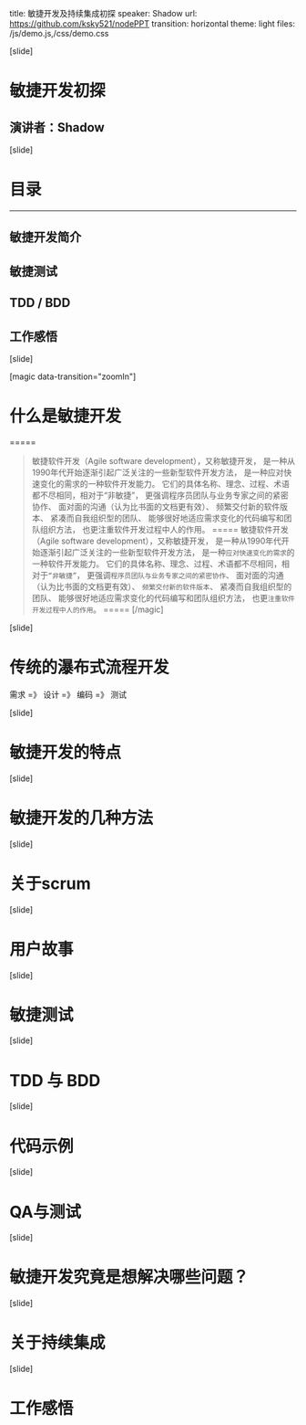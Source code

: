 title: 敏捷开发及持续集成初探
speaker: Shadow
url: https://github.com/ksky521/nodePPT
transition: horizontal
theme: light
files: /js/demo.js,/css/demo.css

[slide]

# 敏捷开发初探
## 演讲者：Shadow

[slide]
# 目录
------
## 敏捷开发简介

## 敏捷测试

## TDD / BDD

## 工作感悟

[slide]

[magic data-transition="zoomIn"]
# 什么是敏捷开发
=====
>敏捷软件开发（Agile software development），又称敏捷开发，
是一种从1990年代开始逐渐引起广泛关注的一些新型软件开发方法，
是一种应对快速变化的需求的一种软件开发能力。
它们的具体名称、理念、过程、术语都不尽相同，相对于“非敏捷”，
更强调程序员团队与业务专家之间的紧密协作、
面对面的沟通（认为比书面的文档更有效）、
频繁交付新的软件版本、
紧凑而自我组织型的团队、
能够很好地适应需求变化的代码编写和团队组织方法，
也更注重软件开发过程中人的作用。
=====
>敏捷软件开发（Agile software development），又称敏捷开发，
是一种从1990年代开始逐渐引起广泛关注的一些新型软件开发方法，
是一种`应对快速变化的需求`的一种软件开发能力。
它们的具体名称、理念、过程、术语都不尽相同，相对于`“非敏捷”`，
更强调`程序员团队与业务专家之间的紧密协作`、
面对面的沟通（认为比书面的文档更有效）、
`频繁交付新的软件版本`、
紧凑而自我组织型的团队、
能够很好地适应需求变化的代码编写和团队组织方法，
也更`注重软件开发过程中人的作用`。
=====
[/magic]

[slide]

# 传统的瀑布式流程开发

需求 =》 设计 =》 编码 =》 测试

[slide]

# 敏捷开发的特点

[slide]

# 敏捷开发的几种方法

[slide]

# 关于scrum

[slide]

# 用户故事

[slide]

# 敏捷测试

[slide]

# TDD 与 BDD

[slide]

# 代码示例

[slide]

# QA与测试

[slide]

# 敏捷开发究竟是想解决哪些问题？

[slide]

# 关于持续集成

[slide]

# 工作感悟
